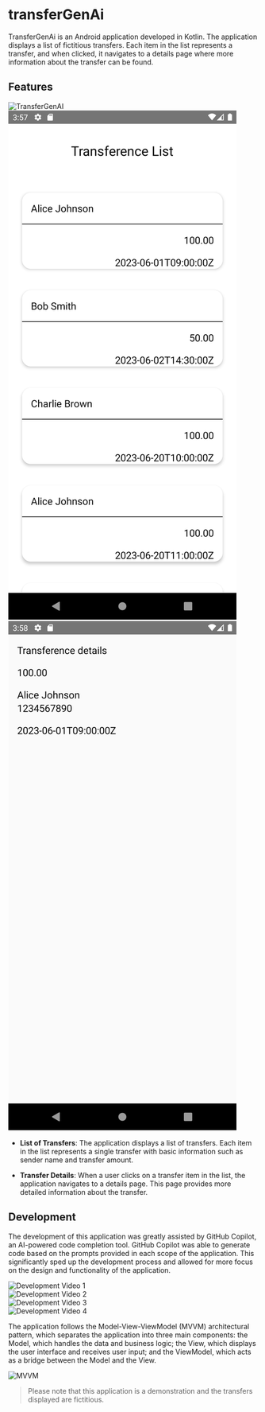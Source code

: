 # transferGenAi

TransferGenAi is an Android application developed in Kotlin. The application displays a list of 
fictitious transfers. Each item in the list represents a transfer, and when clicked, it navigates 
to a details page where more information about the transfer can be found.

## Features

![TransferGenAI](docs/videos/transfer_gen_AI.gif)
![Transference List](docs/images/transference_list.png)
![Transference Details](docs/images/transference_details.png)

- **List of Transfers**: The application displays a list of transfers. Each item in the list 
represents a single transfer with basic information such as sender name and transfer amount.

- **Transfer Details**: When a user clicks on a transfer item in the list, the application 
navigates to a details page. This page provides more detailed information about the transfer.

## Development

The development of this application was greatly assisted by GitHub Copilot, an AI-powered code 
completion tool. GitHub Copilot was able to generate code based on the prompts provided in each 
scope of the application. This significantly sped up the development process and allowed for more 
focus on the design and functionality of the application.

![Development Video 1](docs/videos/transfer_gen_AI_1.gif)<br>
![Development Video 2](docs/videos/transfer_gen_AI_2.gif)<br>
![Development Video 3](docs/videos/transfer_gen_AI_3.gif)<br>
![Development Video 4](docs/videos/transfer_gen_AI_4.gif)

The application follows the Model-View-ViewModel (MVVM) architectural pattern, which separates the 
application into three main components: the Model, which handles the data and business logic; the 
View, which displays the user interface and receives user input; and the ViewModel, which acts as a 
bridge between the Model and the View.

![MVVM](https://upload.wikimedia.org/wikipedia/commons/thumb/8/87/MVVMPattern.png/500px-MVVMPattern.png)

> Please note that this application is a demonstration and the transfers displayed are fictitious.